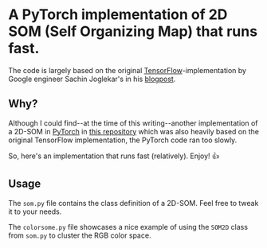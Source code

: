 # A PyTorch implementation of 2D SOM (Self Organizing Map) that runs fast.

The code is largely based on the original
[TensorFlow](https://www.tensorflow.org/)-implementation by Google engineer
Sachin Joglekar's in his
[blogpost](https://codesachin.wordpress.com/2015/11/28/self-organizing-maps-with-googles-tensorflow/).

## Why?

Although I could find--at the time of this writing--another implementation of a
2D-SOM in [PyTorch](https://pytorch.org/) in [this
repository](https://github.com/giannisnik/som) which was also heavily based on
the original TensorFlow implementation, the PyTorch code ran too slowly.

So, here's an implementation that runs fast (relatively). Enjoy! :thumbsup:

## Usage

The `som.py` file contains the class definition of a 2D-SOM. Feel free to
tweak it to your needs.

The `colorsome.py` file showcases a nice example of using the `SOM2D` class from
`som.py` to cluster the RGB color space.
